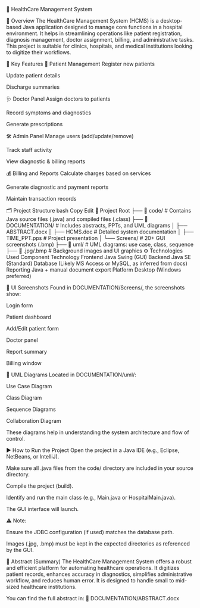 🏥 HealthCare Management System

📘 Overview
The HealthCare Management System (HCMS) is a desktop-based Java application designed to manage core functions in a hospital environment. It helps in streamlining operations like patient registration, diagnosis management, doctor assignment, billing, and administrative tasks. This project is suitable for clinics, hospitals, and medical institutions looking to digitize their workflows.

🧾 Key Features
👤 Patient Management
Register new patients

Update patient details

Discharge summaries

🩺 Doctor Panel
Assign doctors to patients

Record symptoms and diagnostics

Generate prescriptions

🛠 Admin Panel
Manage users (add/update/remove)

Track staff activity

View diagnostic & billing reports

💰 Billing and Reports
Calculate charges based on services

Generate diagnostic and payment reports

Maintain transaction records

🗂 Project Structure
bash
Copy
Edit
📁 Project Root
├── 📁 code/                # Contains Java source files (.java) and compiled files (.class)
├── 📁 DOCUMENTATION/       # Includes abstracts, PPTs, and UML diagrams
│   ├── ABSTRACT.docx
│   ├── HCMS.doc            # Detailed system documentation
│   ├── TIME_PPT.pps        # Project presentation
│   └── Screens/            # 20+ GUI screenshots (.bmp)
├── 📁 uml/                 # UML diagrams: use case, class, sequence
├── 📄 .jpg/.bmp            # Background images and UI graphics
⚙️ Technologies Used
Component	Technology
Frontend	Java Swing (GUI)
Backend	Java SE (Standard)
Database	(Likely MS Access or MySQL, as inferred from docs)
Reporting	Java + manual document export
Platform	Desktop (Windows preferred)

📸 UI Screenshots
Found in DOCUMENTATION/Screens/, the screenshots show:

Login form

Patient dashboard

Add/Edit patient form

Doctor panel

Report summary

Billing window

🧠 UML Diagrams
Located in DOCUMENTATION/uml/:

Use Case Diagram

Class Diagram

Sequence Diagrams

Collaboration Diagram

These diagrams help in understanding the system architecture and flow of control.

▶️ How to Run the Project
Open the project in a Java IDE (e.g., Eclipse, NetBeans, or IntelliJ).

Make sure all .java files from the code/ directory are included in your source directory.

Compile the project (build).

Identify and run the main class (e.g., Main.java or HospitalMain.java).

The GUI interface will launch.

⚠️ Note:

Ensure the JDBC configuration (if used) matches the database path.

Images (.jpg, .bmp) must be kept in the expected directories as referenced by the GUI.

📄 Abstract (Summary)
The HealthCare Management System offers a robust and efficient platform for automating healthcare operations. It digitizes patient records, enhances accuracy in diagnostics, simplifies administrative workflow, and reduces human error. It is designed to handle small to mid-sized healthcare institutions.

You can find the full abstract in:
📄 DOCUMENTATION/ABSTRACT.docx

